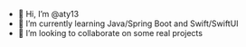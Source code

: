 - 👋 Hi, I’m @aty13
- 🌱 I’m currently learning Java/Spring Boot and Swift/SwiftUI
- 💞️ I’m looking to collaborate on some real projects

<!---
aty13/aty13 is a ✨ special ✨ repository because its `README.md` (this file) appears on your GitHub profile.
You can click the Preview link to take a look at your changes.
--->

